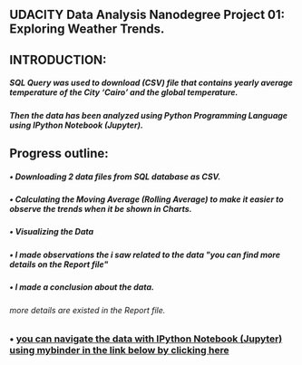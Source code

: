 ## 		UDACITY Data Analysis Nanodegree Project 01: Exploring Weather Trends. 

## INTRODUCTION:
##### SQL Query was used to download (CSV) file that contains yearly average temperature of the City ‘Cairo’ and the global temperature. 
##### Then the data has been analyzed using Python Programming Language using IPython Notebook (Jupyter).

## Progress outline: 
##### • Downloading 2 data files from SQL database as CSV.  
##### • Calculating the Moving Average (Rolling Average) to make it easier to observe the trends when it be shown in Charts. 
##### • Visualizing the Data
##### • I made observations the i saw related to the data "you can find more details on the Report file"
##### • I made a conclusion about the data.

###### more details are existed in the Report file.

### • [you can navigate the data with IPython Notebook (Jupyter) using mybinder in the link below by clicking here](https://mybinder.org/v2/gh/samedhaa/Explore-Weather-Trends-Udacity-Data-Analysis-Nanodegree-Project-01/master)  
